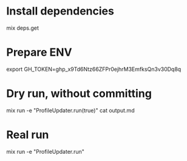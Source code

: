 # Install dependencies
mix deps.get

# Prepare ENV
export GH_TOKEN=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

# Dry run, without committing
mix run -e "ProfileUpdater.run(true)"
cat output.md

# Real run
mix run -e "ProfileUpdater.run"
